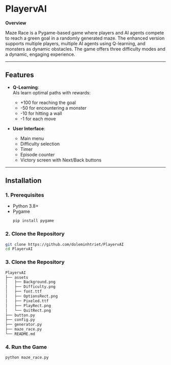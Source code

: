 # PlayervAI

**Overview**

Maze Race is a Pygame-based game where players and AI agents compete to reach a green goal in a randomly generated maze. The enhanced version supports multiple players, multiple AI agents using Q-learning, and monsters as dynamic obstacles. The game offers three difficulty modes and a dynamic, engaging experience.

---

## Features

- **Q-Learning**:  
  AIs learn optimal paths with rewards:  
  - +100 for reaching the goal  
  - -50 for encountering a monster  
  - -10 for hitting a wall  
  - -1 for each move  

- **User Interface**:  
  - Main menu  
  - Difficulty selection  
  - Timer  
  - Episode counter  
  - Victory screen with Next/Back buttons  

---

## Installation

### 1. Prerequisites

- Python 3.8+  
- Pygame  
  ```bash
  pip install pygame

### 2. Clone the Repository

  ```bash
  git clone https://github.com/doleminhtriet/PlayervAI
  cd PlayervAI
  ```

### 3. Clone the Repository

  ```bash
  PlayervAI
  ├── assets
  │   ├── Background.png
  │   ├── Difficulty.png
  │   ├── font.ttf
  │   ├── OptionsRect.png
  │   ├── Pixeled.ttf
  │   ├── PlayRect.png
  │   └── QuitRect.png
  ├── button.py
  ├── config.py
  ├── generator.py
  ├── maze_race.py
  └── README.md
  ```
### 4. Run the Game
  ```bash
  python maze_race.py


